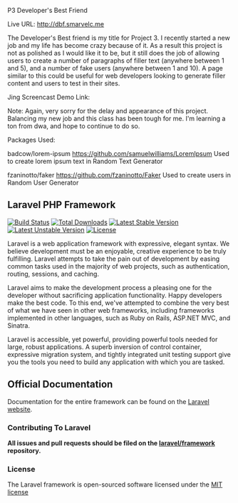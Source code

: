 P3 Developer's Best Friend

Live URL: http://dbf.smarvelc.me

The Developer's Best friend is my title for Project 3. I recently started a new job and my life has become crazy because of it. As a result this project is not as polished as I would like it to be, but it still does the job of allowing users to create a number of paragraphs of filler text (anywhere between 1 and 5), and a number of fake users (anywhere between 1 and 10). A page similar to this could be useful for web developers looking to generate filler content and users to test in their sites. 

Jing Screencast Demo Link: 

Note: Again, very sorry for the delay and appearance of this project. Balancing my new job and this class has been tough for me. I'm learning a ton from dwa, and hope to continue to do so. 

Packages Used: 

badcow/lorem-ipsum
	https://github.com/samuelwilliams/LoremIpsum
	Used to create lorem ipsum text in Random Text Generator


fzaninotto/faker
	https://github.com/fzaninotto/Faker
	Used to create users in Random User Generator

## Laravel PHP Framework

[![Build Status](https://travis-ci.org/laravel/framework.svg)](https://travis-ci.org/laravel/framework)
[![Total Downloads](https://poser.pugx.org/laravel/framework/downloads.svg)](https://packagist.org/packages/laravel/framework)
[![Latest Stable Version](https://poser.pugx.org/laravel/framework/v/stable.svg)](https://packagist.org/packages/laravel/framework)
[![Latest Unstable Version](https://poser.pugx.org/laravel/framework/v/unstable.svg)](https://packagist.org/packages/laravel/framework)
[![License](https://poser.pugx.org/laravel/framework/license.svg)](https://packagist.org/packages/laravel/framework)

Laravel is a web application framework with expressive, elegant syntax. We believe development must be an enjoyable, creative experience to be truly fulfilling. Laravel attempts to take the pain out of development by easing common tasks used in the majority of web projects, such as authentication, routing, sessions, and caching.

Laravel aims to make the development process a pleasing one for the developer without sacrificing application functionality. Happy developers make the best code. To this end, we've attempted to combine the very best of what we have seen in other web frameworks, including frameworks implemented in other languages, such as Ruby on Rails, ASP.NET MVC, and Sinatra.

Laravel is accessible, yet powerful, providing powerful tools needed for large, robust applications. A superb inversion of control container, expressive migration system, and tightly integrated unit testing support give you the tools you need to build any application with which you are tasked.

## Official Documentation

Documentation for the entire framework can be found on the [Laravel website](http://laravel.com/docs).

### Contributing To Laravel

**All issues and pull requests should be filed on the [laravel/framework](http://github.com/laravel/framework) repository.**

### License

The Laravel framework is open-sourced software licensed under the [MIT license](http://opensource.org/licenses/MIT)
